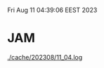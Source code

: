 Fri Aug 11 04:39:06 EEST 2023
# JAM
<a href='./cache/202308/11_04.log'>./cache/202308/11_04.log</a>
